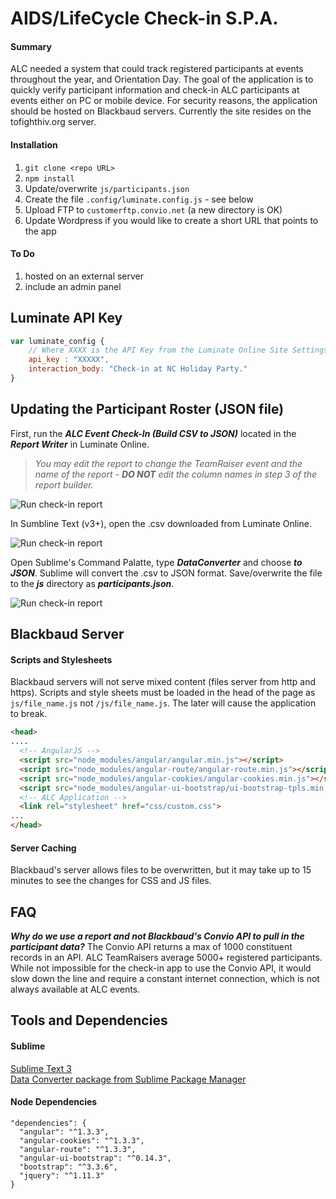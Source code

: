 # AIDS/LifeCycle Check-in S.P.A.



#### Summary

ALC needed a system that could track registered participants at events throughout the year, and Orientation Day. The goal of the application is to quickly verify participant information and check-in ALC participants at events either on PC or mobile device. For security reasons, the application should be hosted on Blackbaud servers. Currently the site resides on the tofighthiv.org server. 


#### Installation

1) `git clone <repo URL>`
2) `npm install`
3) Update/overwrite `js/participants.json`
4) Create the file `.config/luminate.config.js` - see below
4) Upload FTP to `​​customerftp.convio.net` (a new directory is OK)
5) Update Wordpress if you would like to create a short URL that points to the app

#### To Do
1) hosted on an external server
2) include an admin panel

## Luminate API Key

```javascript
var luminate_config {
	// Where XXXX is the API Key from the Luminate Online Site Settings
	api_key : "XXXXX",
	interaction_body: "Check-in at NC Holiday Party."
}
```

## Updating the Participant Roster (JSON file)

First, run the _***ALC Event Check-In (Build CSV to JSON)***_ located in the _***Report Writer***_ in Luminate Online.  
> _You may edit the report to change the TeamRaiser event and the name of the report - ***DO NOT*** edit the column names in step 3 of the report builder._

![Run check-in report](https://raw.githubusercontent.com/jeffreylowy/aidslifecycle-checkin/master/readme/001_run_report.png)

In Sumbline Text (v3+), open the .csv downloaded from Luminate Online. 

![Run check-in report](https://raw.githubusercontent.com/jeffreylowy/aidslifecycle-checkin/master/readme/002_open_csv_sublime.png)

Open Sublime's Command Palatte, type _***DataConverter***_ and choose _***to JSON***_. Sublime will convert the .csv to JSON format. Save/overwrite the file to the _***js***_ directory as _***participants.json***_.

![Run check-in report](https://raw.githubusercontent.com/jeffreylowy/aidslifecycle-checkin/master/readme/003_dataconverter.png)

## Blackbaud Server

#### Scripts and Stylesheets
Blackbaud servers will not serve mixed content (files server from http and https). Scripts and style sheets must be loaded in the head of the page as `js/file_name.js` not `/js/file_name.js`. The later will cause the application to break.

```html
<head>
....
  <!-- AngularJS -->
  <script src="node_modules/angular/angular.min.js"></script>
  <script src="node_modules/angular-route/angular-route.min.js"></script>
  <script src="node_modules/angular-cookies/angular-cookies.min.js"></script>
  <script src="node_modules/angular-ui-bootstrap/ui-bootstrap-tpls.min.js"></script>
  <!-- ALC Application -->
  <link rel="stylesheet" href="css/custom.css">
...
</head>
```

#### Server Caching
Blackbaud's server allows files to be overwritten, but it may take up to 15 minutes to see the changes for CSS and JS files.

## FAQ

***Why do we use a report and not Blackbaud's Convio API to pull in the participant data?***
The Convio API returns a max of 1000 constituent records in an API. ALC TeamRaisers average 5000+ registered participants. While not impossible for the check-in app to use the Convio API, it would slow down the line and require a constant internet connection, which is not always available at ALC events.

## Tools and Dependencies

#### Sublime 
[Sublime Text 3](https://www.sublimetext.com/3)<br />
[Data Converter package from Sublime Package Manager](https://packagecontrol.io/packages/DataConverter)

#### Node Dependencies
```
"dependencies": {
  "angular": "^1.3.3",
  "angular-cookies": "^1.3.3",
  "angular-route": "^1.3.3",
  "angular-ui-bootstrap": "^0.14.3",
  "bootstrap": "^3.3.6",
  "jquery": "^1.11.3"
}
```
